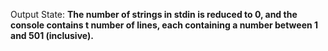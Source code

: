 Output State: **The number of strings in stdin is reduced to 0, and the console contains t number of lines, each containing a number between 1 and 501 (inclusive).**